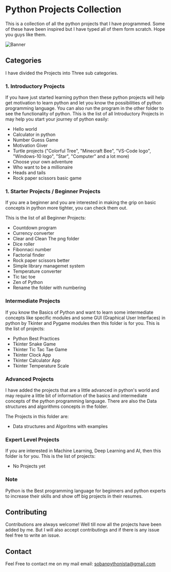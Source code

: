 # Python Projects Collection

This is a collection of all the python projects that I have programmed. Some of these have been inspired but I have typed all of them form scratch. Hope you guys like them.

![Banner](https://res.cloudinary.com/practicaldev/image/fetch/s--jPSX-ydn--/c_imagga_scale,f_auto,fl_progressive,h_900,q_auto,w_1600/https://dev-to-uploads.s3.amazonaws.com/i/tteuu4xw5tomxb7l0xjx.png)

## Categories

I have divided the Projects into Three sub categories.

### 1. Introductory Projects

If you have just started learning python then these python projects will help get motivation to learn python and let you know the possibilities of python programming language. You can also run the program in the other folder to see the functionality of python.
This is the list of all Introductory Projects in may help you start your journey of python easily:

- Hello world
- Calculator in python
- Number Guess Game
- Motivation Giver
- Turtle projects ("Colorful Tree", "Minecraft Bee", "VS-Code logo", "Windows-10 logo", "Star", "Computer" and a lot more)
- Choose your own adventure
- Who want to be a millionaire
- Heads and tails
- Rock paper scissors basic game

### 1. Starter Projects / Beginner Projects

If you are a beginner and you are interested in making the grip on basic concepts in python more tighter, you can check them out.

This is the list of all Beginner Projects:

- Countdown program
- Currency converter
- Clear and Clean The png folder
- Dice roller
- Fibonnaci number
- Factorial finder
- Rock paper scissors better
- Simple library managemet system
- Temperature converter
- Tic tac toe
- Zen of Python
- Rename the folder with numbering

### Intermediate Projects

If you know the Basics of Python and want to learn some intermediate concepts like specific modules and some GUI (Graphical User Interfaces) in python by Tkinter and Pygame modules then this folder is for you.
This is the list of projects:

- Python Best Practices
- Tkinter Snake Game
- Tkinter Tic Tac Tae Game
- Tkinter Clock App
- Tkinter Calculator App
- Tkinter Temperature Scale

### Advanced Projects

I have added the projects that are a little advanced in python's world and may require a little bit of information of the basics and intermediate concepts of the python programming language. There are also the Data structures and algorithms concepts in the folder.

The Projects in this folder are:

- Data structures and Algoritms with examples

### Expert Level Projects

If you are interested in Machine Learning, Deep Learning and AI, then this folder is for you.
This is the list of projects:

- No Projects yet

### Note

Python is the Best programming language for beginners and python experts to increase their skills and show off big projects in their resumes.

## Contributing

Contributions are always welcome!
Well till now all the projects have been added by me.
But I will also accept contributings and if there is any issue feel free to write an issue.

## Contact

Feel Free to contact me on my mail
email: sobanpythonista@gmail.com
